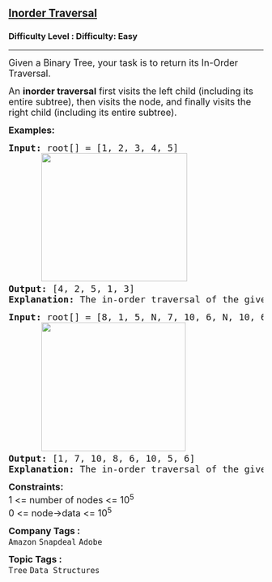 <h2><a href="https://www.geeksforgeeks.org/problems/inorder-traversal/1">Inorder Traversal</a></h2><h3>Difficulty Level : Difficulty: Easy</h3><hr><div class="problems_problem_content__Xm_eO"><p><span style="font-size: 18px;">Given a Binary Tree, your task is to return its In-Order Traversal.</span></p>
<p><span style="font-size: 18px;"><span style="font-size: 18px;">An <strong>inorder traversal</strong> first visits the left child (including its entire subtree), then visits the node, and finally visits the right child (including its entire subtree).</span></span></p>
<p><span style="font-size: 18px;"><strong>Examples:</strong></span></p>
<pre style="position: relative;"><span style="font-size: 18px;"><strong>Input: </strong>root[] = [1, 2, 3, 4, 5] 
      <img src="https://media.geeksforgeeks.org/img-practice/prod/addEditProblem/886461/Web/Other/blobid0_1738561309.png" alt="" width="288" height="253">
<strong>Output: </strong>[4, 2, 5, 1, 3]<br><strong>Explanation:</strong> The in-order traversal of the given binary tree is [4, 2, 5, 1, 3].</span><div class="open_grepper_editor" title="Edit &amp; Save To Grepper"></div></pre>
<pre style="position: relative;"><span style="font-size: 18px;"><strong>Input: </strong>root[] = [8, 1, 5, N, 7, 10, 6, N, 10, 6]
      <img src="https://media.geeksforgeeks.org/img-practice/prod/addEditProblem/886461/Web/Other/blobid1_1738561309.png" alt="" width="285" height="254">
<strong>Output: </strong>[1, 7, 10, 8, 6, 10, 5, 6]<br><strong>Explanation:</strong> The in-order traversal of the given binary tree is <span style="font-family: -apple-system, BlinkMacSystemFont, 'Segoe UI', Roboto, Oxygen, Ubuntu, Cantarell, 'Open Sans', 'Helvetica Neue', sans-serif;">[</span><span style="font-family: -apple-system, BlinkMacSystemFont, 'Segoe UI', Roboto, Oxygen, Ubuntu, Cantarell, 'Open Sans', 'Helvetica Neue', sans-serif;">1, 7, 10, 8, 6, 10, 5, 6].</span></span><div class="open_grepper_editor" title="Edit &amp; Save To Grepper"></div></pre>
<p><span style="font-size: 18px;"><strong>Constraints:</strong><br>1 &lt;= number of nodes &lt;= 10<sup>5</sup><br>0 &lt;= node-&gt;data &lt;= 10<sup>5</sup></span></p></div><p><span style=font-size:18px><strong>Company Tags : </strong><br><code>Amazon</code>&nbsp;<code>Snapdeal</code>&nbsp;<code>Adobe</code>&nbsp;<br><p><span style=font-size:18px><strong>Topic Tags : </strong><br><code>Tree</code>&nbsp;<code>Data Structures</code>&nbsp;